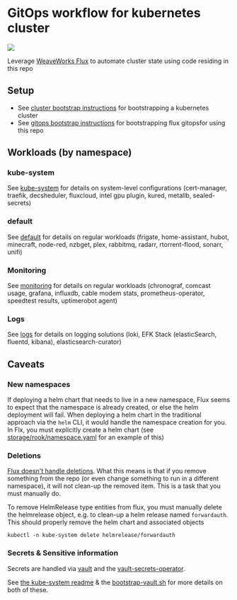 # GitOps workflow for kubernetes cluster

![](https://i.imgur.com/qBbjyNx.png)

Leverage [WeaveWorks Flux](https://github.com/weaveworks/flux) to automate cluster state using code residing in this repo

## Setup

* See [cluster bootstrap instructions](setup/cluster/) for bootstrapping a kubernetes cluster
* See [gitops bootstrap instructions](setup/) for bootstrapping flux gitopsfor using this repo

## Workloads (by namespace)

### kube-system

See [kube-system](kube-system/) for details on system-level configurations (cert-manager, traefik, decsheduler, fluxcloud, intel gpu plugin, kured, metallb, sealed-secrets)

### default

See [default](default/) for details on regular workloads (frigate, home-assistant, hubot, minecraft, node-red, nzbget, plex, rabbitmq, radarr, rtorrent-flood, sonarr, unifi)

### Monitoring

See [monitoring](monitoring/) for details on regular workloads (chronograf, comcast usage, grafana, influxdb, cable modem stats, prometheus-operator, speedtest results, uptimerobot agent)

### Logs

See [logs](logs/) for details on logging solutions (loki, EFK Stack (elasticSearch, fluentd, kibana), elasticsearch-curator)

## Caveats

### New namespaces

If deploying a helm chart that needs to live in a new namespace, Flux seems to expect that the namespace is already created, or else the helm deployment will fail.  When deploying a helm chart in the traditional approach via the `helm` CLI, it would handle the namespace creation for you.  In Flx, you must explicitly create a helm chart (see [storage/rook/namespace.yaml](storage/rook/namespace.yaml) for an example of this)

### Deletions

[Flux doesn't handle deletions](https://github.com/weaveworks/flux/blob/master/site/faq.md#will-flux-delete-resources-that-are-no-longer-in-the-git-repository).  What this means is that if you remove something from the repo (or even change something to run in a different namespace), it will not clean-up the removed item.  This is a task that you must manually do.

To remove HelmRelease type entities from flux, you must manually delete the helmrelease object, e.g. to clean-up a helm release named `forwardauth`.  This should properly remove the helm chart and associated objects

```shell
kubectl -n kube-system delete helmrelease/forwardauth
```

### Secrets & Sensitive information

Secrets are handled via [vault](https://github.com/hashicorp/vault-helm) and the [vault-secrets-operator](https://github.com/ricoberger/vault-secrets-operator).

See [the kube-system readme](kube-system/README.md) & the [bootstrap-vault.sh](setup/bootstrap-vault.sh) for more details on both of these.
